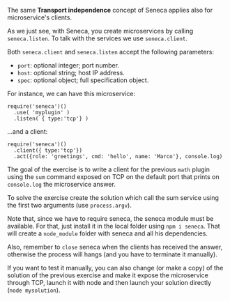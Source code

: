 The same **Transport independence** concept of Seneca applies also for
microservice's clients.

As we just see, with Seneca, you create microservices by calling `seneca.listen`.
To talk with the services we use `seneca.client`.

Both `seneca.client` and `seneca.listen` accept the following parameters:
* `port`: optional integer; port number.
* `host`: optional string; host IP address.
* `spec`: optional object; full specification object.

For instance, we can have this microservice:
```
require('seneca')()
  .use( 'myplugin' )
  .listen( { type:'tcp'} )
```
...and a client:

```
require('seneca')()
  .client({ type:'tcp'})
  .act({role: 'greetings', cmd: 'hello', name: 'Marco'}, console.log)
```

The goal of the exercise is to write a client for the previous `math` plugin using
the `sum` command exposed on TCP on the default port that prints on `console.log`
the microservice answer.

To solve the exercise create the solution which call the sum service using the first
two arguments (use `process.argv`).

Note that, since we have to require seneca, the seneca module must be available.
For that, just install it in the local folder using `npm i seneca`. That will
create a `node_module` folder with seneca and all his dependencies.  

Also, remember to `close` seneca when the clients has received the answer, otherwise
the process will hangs (and you have to terminate it manually).

If you want to test it manually, you can also change (or make a copy) of the solution
of the previous exercise and make it expose the microservice through TCP, launch it with node and
then launch your solution directly (`node mysolution`).
